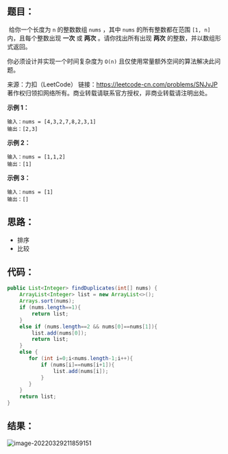 ## 题目：

​	给你一个长度为 `n` 的整数数组 `nums` ，其中 `nums` 的所有整数都在范围 `[1, n]` 内，且每个整数出现 **一次** 或 **两次** 。请你找出所有出现 **两次** 的整数，并以数组形式返回。

你必须设计并实现一个时间复杂度为 `O(n)` 且仅使用常量额外空间的算法解决此问题。



来源：力扣（LeetCode） 链接：https://leetcode-cn.com/problems/SNJvJP 著作权归领扣网络所有。商业转载请联系官方授权，非商业转载请注明出处。

<!--more-->

**示例 1：**

```
输入：nums = [4,3,2,7,8,2,3,1]
输出：[2,3]
```

**示例 2：**

```
输入：nums = [1,1,2]
输出：[1]
```

**示例 3：**

```
输入：nums = [1]
输出：[]
```

## 思路：

- 排序
- 比较

## 代码：

```java
public List<Integer> findDuplicates(int[] nums) {
    ArrayList<Integer> list = new ArrayList<>();
    Arrays.sort(nums);
    if (nums.length==1){
        return list;
    }
    else if (nums.length==2 && nums[0]==nums[1]){
        list.add(nums[0]);
        return list;
    }
    else {
       for (int i=0;i<nums.length-1;i++){
           if (nums[i]==nums[i+1]){
               list.add(nums[i]);
           }
       }
    }
    return list;
}
```

## 结果：

![image-20220329211859151](https://misteryliu.oss-cn-beijing.aliyuncs.com/image/image-20220329211859151.png)